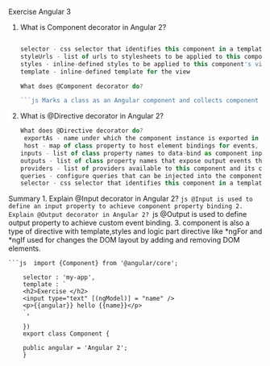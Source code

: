 Exercise Angular 3


1. What is Component decorator in Angular 2?
	```js  s the component metatdata

	selector - css selector that identifies this component in a template
	styleUrls - list of urls to stylesheets to be applied to this component's view
	styles - inline-defined styles to be applied to this component's view
	template - inline-defined template for the view
	
	What does @Component decorator do?

	```js Marks a class as an Angular component and collects component configuration metadata.

2. What is @Directive decorator in Angular 2?
	```js change the structure of the view
	What does @Directive decorator do?
	 exportAs - name under which the component instance is exported in a template
	 host - map of class property to host element bindings for events, properties and attributes
	inputs - list of class property names to data-bind as component inputs
	outputs - list of class property names that expose output events that others can subscribe to
	providers - list of providers available to this component and its children
	queries - configure queries that can be injected into the component
	selector - css selector that identifies this component in a template

Summary
	1. Explain @Input decorator in Angular 2?
		```js @Input is used to define an input property to achieve component property binding
	2. Explain @Output decorator in Angular 2?
		```js @Output is used to define output property to achieve custom event binding.
	3. component  is also a type of directive with template,styles and logic part
	directive like *ngFor and *ngIf used for changes the DOM layout by adding and removing DOM elements. 

	```js  import {Component} from '@angular/core';

```js@Component({
    selector : 'my-app',
    template : `
    <h2>Exercise </h2>
    <input type="text" [(ngModel)] = "name" />
    <p>{{angular}} hello {{name}}</p>
    `,

	})
 	export class Component {

    public angular = 'Angular 2';
 	}

